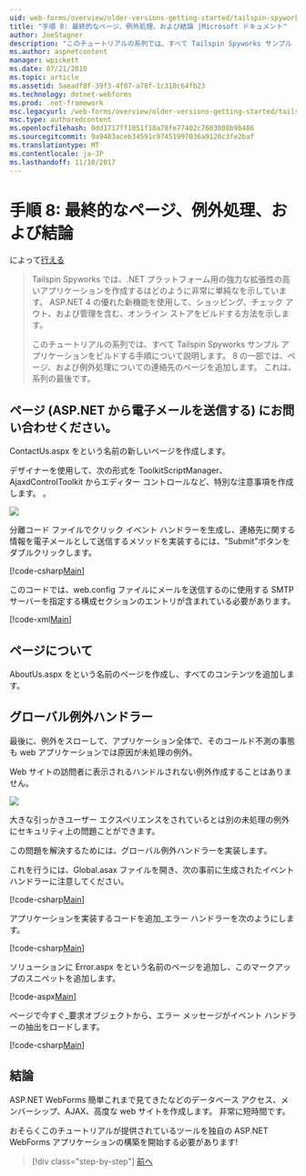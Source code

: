 ```yaml
---
uid: web-forms/overview/older-versions-getting-started/tailspin-spyworks/tailspin-spyworks-part-8
title: "手順 8: 最終的なページ、例外処理、および結論 |Microsoft ドキュメント"
author: JoeStagner
description: "このチュートリアルの系列では、すべて Tailspin Spyworks サンプル アプリケーションをビルドする手順について説明します。 8 の一部では、ページ、および例外に関する、連絡先ページを追加しています."
ms.author: aspnetcontent
manager: wpickett
ms.date: 07/21/2010
ms.topic: article
ms.assetid: 5aeadf8f-39f3-4f07-a78f-1c310c64fb23
ms.technology: dotnet-webforms
ms.prod: .net-framework
msc.legacyurl: /web-forms/overview/older-versions-getting-started/tailspin-spyworks/tailspin-spyworks-part-8
msc.type: authoredcontent
ms.openlocfilehash: 0dd1717ff1051f18a78fe77402c7603008b9b486
ms.sourcegitcommit: 9a9483aceb34591c97451997036a9120c3fe2baf
ms.translationtype: MT
ms.contentlocale: ja-JP
ms.lasthandoff: 11/10/2017
---
```

<a name="part-8-final-pages-exception-handling-and-conclusion"></a>手順 8: 最終的なページ、例外処理、および結論
====================
によって[行える](https://github.com/JoeStagner)

> Tailspin Spyworks では、.NET プラットフォーム用の強力な拡張性の高いアプリケーションを作成するはどのように非常に単純なを示しています。 ASP.NET 4 の優れた新機能を使用して、ショッピング、チェック アウト、および管理を含む、オンライン ストアをビルドする方法を示します。
> 
> このチュートリアルの系列では、すべて Tailspin Spyworks サンプル アプリケーションをビルドする手順について説明します。 8 の一部では、ページ、および例外処理についての連絡先のページを追加します。 これは、系列の最後です。


## <a id="_Toc260221680"></a>ページ (ASP.NET から電子メールを送信する) にお問い合わせください。

ContactUs.aspx をという名前の新しいページを作成します。

デザイナーを使用して、次の形式を ToolkitScriptManager、AjaxdControlToolkit からエディター コントロールなど、特別な注意事項を作成します。 。

![](tailspin-spyworks-part-8/_static/image1.jpg)

分離コード ファイルでクリック イベント ハンドラーを生成し、連絡先に関する情報を電子メールとして送信するメソッドを実装するには、"Submit"ボタンをダブルクリックします。

[!code-csharp[Main](tailspin-spyworks-part-8/samples/sample1.cs)]

このコードでは、web.config ファイルにメールを送信するのに使用する SMTP サーバーを指定する構成セクションのエントリが含まれている必要があります。

[!code-xml[Main](tailspin-spyworks-part-8/samples/sample2.xml)]

## <a id="_Toc260221681"></a>ページについて

AboutUs.aspx をという名前のページを作成し、すべてのコンテンツを追加します。

## <a id="_Toc260221682"></a>グローバル例外ハンドラー

最後に、例外をスローして、アプリケーション全体で、そのコールド不測の事態も web アプリケーションでは原因が未処理の例外。

Web サイトの訪問者に表示されるハンドルされない例外作成することはありません。

![](tailspin-spyworks-part-8/_static/image2.jpg)

大きな引っかきユーザー エクスペリエンスをされているとは別の未処理の例外にセキュリティ上の問題ことができます。

この問題を解決するためには、グローバル例外ハンドラーを実装します。

これを行うには、Global.asax ファイルを開き、次の事前に生成されたイベント ハンドラーに注意してください。

[!code-csharp[Main](tailspin-spyworks-part-8/samples/sample3.cs)]

アプリケーションを実装するコードを追加\_エラー ハンドラーを次のようにします。

[!code-csharp[Main](tailspin-spyworks-part-8/samples/sample4.cs)]

ソリューションに Error.aspx をという名前のページを追加し、このマークアップのスニペットを追加します。

[!code-aspx[Main](tailspin-spyworks-part-8/samples/sample5.aspx)]

ページで今すぐ\_要求オブジェクトから、エラー メッセージがイベント ハンドラーの抽出をロードします。

[!code-csharp[Main](tailspin-spyworks-part-8/samples/sample6.cs)]

## <a id="_Toc260221683"></a>結論

ASP.NET WebForms 簡単これまで見てきたなどのデータベース アクセス、メンバーシップ、AJAX、高度な web サイトを作成します。 非常に短時間です。

おそらくこのチュートリアルが提供されているツールを独自の ASP.NET WebForms アプリケーションの構築を開始する必要があります!

>[!div class="step-by-step"]
[前へ](tailspin-spyworks-part-7.md)
